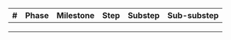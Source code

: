 | # | Phase | Milestone | Step | Substep | Sub-substep |
| :---: | :--- | :--- | :--- | :--- | :--- |
|  |  |  |  |  |  |
|  |  |  |  |  |  |
|  |  |  |  |  |  |

